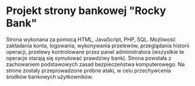 # Projekt strony bankowej "Rocky Bank"
Strona wykonana za pomocą HTML, JavaScript, PHP, SQL.
Możliwość zakładania konta, logowania, wykonywania przelewów, przeglądania historii operacji, przelewy kontrolowane przez panel administratora (wszystkie te operacje starają się symulować prawdziwy bank).
Strona powstała z zachowaniem podstawowych zasad bezpieczeństwa komputerowego. Na strone zostały przeprowadzone próbne ataki, w celu przechywcenia środków bankowych użytkowników.
